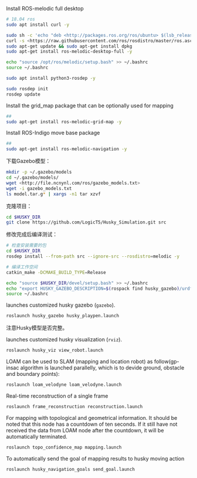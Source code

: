 Install ROS-melodic full desktop

```bash
# 18.04 ros
sudo apt install curl -y

sudo sh -c 'echo "deb <http://packages.ros.org/ros/ubuntu> $(lsb_release -sc) main" > /etc/apt/sources.list.d/ros-latest.list'
curl -s <https://raw.githubusercontent.com/ros/rosdistro/master/ros.asc> | sudo apt-key add -
sudo apt-get update && sudo apt-get install dpkg
sudo apt-get install ros-melodic-desktop-full -y

echo "source /opt/ros/melodic/setup.bash" >> ~/.bashrc
source ~/.bashrc

sudo apt install python3-rosdep -y

sudo rosdep init
rosdep update
```

Install the grid_map package that can be optionally used for mapping

```bash
## 
sudo apt-get install ros-melodic-grid-map -y
```

Install ROS-Indigo move base package

```bash
##
sudo apt-get install ros-melodic-navigation -y
```



下载Gazebo模型：

```bash
mkdir -p ~/.gazebo/models
cd ~/.gazebo/models/
wget <http://file.ncnynl.com/ros/gazebo_models.txt>
wget -i gazebo_models.txt
ls model.tar.g* | xargs -n1 tar xzvf
```

克隆项目：

```bash
cd $HUSKY_DIR
git clone https://github.com/LogicT5/Husky_Simulation.git src
```

修改完成后编译测试：

```bash
# 检查安装需要的包
cd $HUSKY_DIR
rosdep install --from-path src --ignore-src --rosdistro=melodic -y

# 编译工作空间
catkin_make -DCMAKE_BUILD_TYPE=Release

echo "source $HUSKY_DIR/devel/setup.bash" >> ~/.bashrc
echo "export HUSKY_GAZEBO_DESCRIPTION=$(rospack find husky_gazebo)/urdf/description.gazebo.xac" >> ~/.bashrc
source ~/.bashrc
```

launches customized husky gazebo (`gazebo`).

```bash
roslaunch husky_gazebo husky_playpen.launch
```

注意Husky模型是否完整。

launches customized husky visualization (`rviz`).

```bash
roslaunch husky_viz view_robot.launch
```

LOAM can be used to SLAM (mapping and location robot) as follow(gp-insac algorithm is launched parallelly, which is to devide ground, obstacle and boundary points):

```bash
roslaunch loam_velodyne loam_velodyne.launch
```

Real-time reconstruction of a single frame

```bash
roslaunch frame_reconstruction reconstruction.launch
```

For mapping with topological and geometrical information. It should be noted that this node has a countdown of ten seconds. If it still have not received the data from LOAM node after the countdown, it will be automatically terminated.

```bash
roslaunch topo_confidence_map mapping.launch
```

To automatically send the goal of mapping results to husky moving action

```bash
roslaunch husky_navigation_goals send_goal.launch
```
